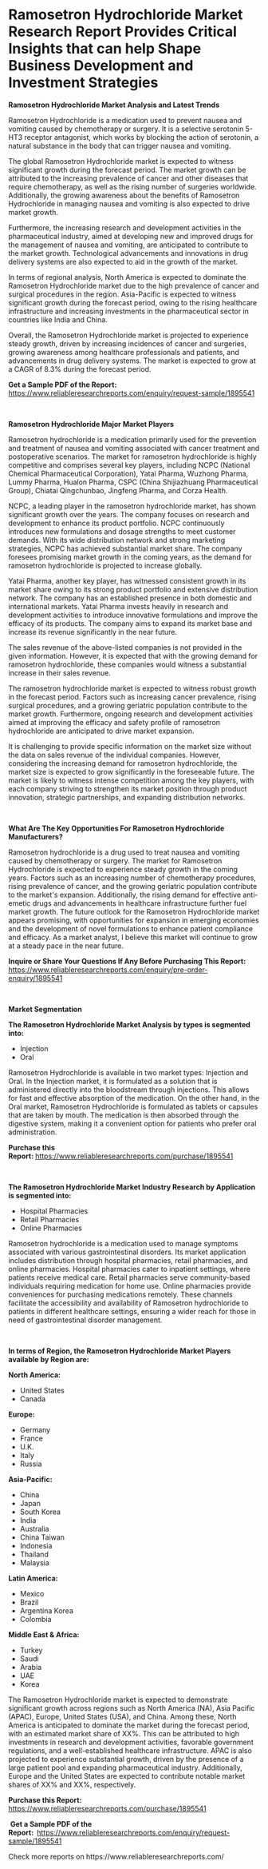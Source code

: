 <p><h1>Ramosetron Hydrochloride Market Research Report Provides Critical Insights that can help Shape Business Development and Investment Strategies</h1></p><p><strong>Ramosetron Hydrochloride Market Analysis and Latest Trends</strong></p>
<p><p>Ramosetron Hydrochloride is a medication used to prevent nausea and vomiting caused by chemotherapy or surgery. It is a selective serotonin 5-HT3 receptor antagonist, which works by blocking the action of serotonin, a natural substance in the body that can trigger nausea and vomiting.</p><p>The global Ramosetron Hydrochloride market is expected to witness significant growth during the forecast period. The market growth can be attributed to the increasing prevalence of cancer and other diseases that require chemotherapy, as well as the rising number of surgeries worldwide. Additionally, the growing awareness about the benefits of Ramosetron Hydrochloride in managing nausea and vomiting is also expected to drive market growth.</p><p>Furthermore, the increasing research and development activities in the pharmaceutical industry, aimed at developing new and improved drugs for the management of nausea and vomiting, are anticipated to contribute to the market growth. Technological advancements and innovations in drug delivery systems are also expected to aid in the growth of the market.</p><p>In terms of regional analysis, North America is expected to dominate the Ramosetron Hydrochloride market due to the high prevalence of cancer and surgical procedures in the region. Asia-Pacific is expected to witness significant growth during the forecast period, owing to the rising healthcare infrastructure and increasing investments in the pharmaceutical sector in countries like India and China.</p><p>Overall, the Ramosetron Hydrochloride market is projected to experience steady growth, driven by increasing incidences of cancer and surgeries, growing awareness among healthcare professionals and patients, and advancements in drug delivery systems. The market is expected to grow at a CAGR of 8.3% during the forecast period.</p></p>
<p><strong>Get a Sample PDF of the Report:&nbsp;</strong> <a href="https://www.reliableresearchreports.com/enquiry/request-sample/1895541">https://www.reliableresearchreports.com/enquiry/request-sample/1895541</a></p>
<p>&nbsp;</p>
<p><strong>Ramosetron Hydrochloride Major Market Players</strong></p>
<p><p>Ramosetron hydrochloride is a medication primarily used for the prevention and treatment of nausea and vomiting associated with cancer treatment and postoperative scenarios. The market for ramosetron hydrochloride is highly competitive and comprises several key players, including NCPC (National Chemical Pharmaceutical Corporation), Yatai Pharma, Wuzhong Pharma, Lummy Pharma, Hualon Pharma, CSPC (China Shijiazhuang Pharmaceutical Group), Chiatai Qingchunbao, Jingfeng Pharma, and Corza Health.</p><p>NCPC, a leading player in the ramosetron hydrochloride market, has shown significant growth over the years. The company focuses on research and development to enhance its product portfolio. NCPC continuously introduces new formulations and dosage strengths to meet customer demands. With its wide distribution network and strong marketing strategies, NCPC has achieved substantial market share. The company foresees promising market growth in the coming years, as the demand for ramosetron hydrochloride is projected to increase globally.</p><p>Yatai Pharma, another key player, has witnessed consistent growth in its market share owing to its strong product portfolio and extensive distribution network. The company has an established presence in both domestic and international markets. Yatai Pharma invests heavily in research and development activities to introduce innovative formulations and improve the efficacy of its products. The company aims to expand its market base and increase its revenue significantly in the near future.</p><p>The sales revenue of the above-listed companies is not provided in the given information. However, it is expected that with the growing demand for ramosetron hydrochloride, these companies would witness a substantial increase in their sales revenue.</p><p>The ramosetron hydrochloride market is expected to witness robust growth in the forecast period. Factors such as increasing cancer prevalence, rising surgical procedures, and a growing geriatric population contribute to the market growth. Furthermore, ongoing research and development activities aimed at improving the efficacy and safety profile of ramosetron hydrochloride are anticipated to drive market expansion.</p><p>It is challenging to provide specific information on the market size without the data on sales revenue of the individual companies. However, considering the increasing demand for ramosetron hydrochloride, the market size is expected to grow significantly in the foreseeable future. The market is likely to witness intense competition among the key players, with each company striving to strengthen its market position through product innovation, strategic partnerships, and expanding distribution networks.</p></p>
<p>&nbsp;</p>
<p><strong>What Are The Key Opportunities For Ramosetron Hydrochloride Manufacturers?</strong></p>
<p><p>Ramosetron hydrochloride is a drug used to treat nausea and vomiting caused by chemotherapy or surgery. The market for Ramosetron Hydrochloride is expected to experience steady growth in the coming years. Factors such as an increasing number of chemotherapy procedures, rising prevalence of cancer, and the growing geriatric population contribute to the market's expansion. Additionally, the rising demand for effective anti-emetic drugs and advancements in healthcare infrastructure further fuel market growth. The future outlook for the Ramosetron Hydrochloride market appears promising, with opportunities for expansion in emerging economies and the development of novel formulations to enhance patient compliance and efficacy. As a market analyst, I believe this market will continue to grow at a steady pace in the near future.</p></p>
<p><strong>Inquire or Share Your Questions If Any Before Purchasing This Report:</strong> <a href="https://www.reliableresearchreports.com/enquiry/pre-order-enquiry/1895541">https://www.reliableresearchreports.com/enquiry/pre-order-enquiry/1895541</a></p>
<p>&nbsp;</p>
<p><strong>Market Segmentation</strong></p>
<p><strong>The Ramosetron Hydrochloride Market Analysis by types is segmented into:</strong></p>
<p><ul><li>Injection</li><li>Oral</li></ul></p>
<p><p>Ramosetron Hydrochloride is available in two market types: Injection and Oral. In the Injection market, it is formulated as a solution that is administered directly into the bloodstream through injections. This allows for fast and effective absorption of the medication. On the other hand, in the Oral market, Ramosetron Hydrochloride is formulated as tablets or capsules that are taken by mouth. The medication is then absorbed through the digestive system, making it a convenient option for patients who prefer oral administration.</p></p>
<p><strong>Purchase this Report:&nbsp;</strong><a href="https://www.reliableresearchreports.com/purchase/1895541">https://www.reliableresearchreports.com/purchase/1895541</a></p>
<p>&nbsp;</p>
<p><strong>The Ramosetron Hydrochloride Market Industry Research by Application is segmented into:</strong></p>
<p><ul><li>Hospital Pharmacies</li><li>Retail Pharmacies</li><li>Online Pharmacies</li></ul></p>
<p><p>Ramosetron hydrochloride is a medication used to manage symptoms associated with various gastrointestinal disorders. Its market application includes distribution through hospital pharmacies, retail pharmacies, and online pharmacies. Hospital pharmacies cater to inpatient settings, where patients receive medical care. Retail pharmacies serve community-based individuals requiring medication for home use. Online pharmacies provide conveniences for purchasing medications remotely. These channels facilitate the accessibility and availability of Ramosetron hydrochloride to patients in different healthcare settings, ensuring a wider reach for those in need of gastrointestinal disorder management.</p></p>
<p>&nbsp;</p>
<p><strong>In terms of Region, the Ramosetron Hydrochloride Market Players available by Region are:</strong></p>
<p>
    <p> <strong> North America: </strong>
        <ul>
            <li>United States</li>
            <li>Canada</li>
        </ul>
        </p> 
    <p> <strong> Europe: </strong>
        <ul>
            <li>Germany</li>
            <li>France</li>
            <li>U.K.</li>
            <li>Italy</li>
            <li>Russia</li>
        </ul>
        </p> 
    <p> <strong> Asia-Pacific: </strong>
        <ul>
            <li>China</li>
            <li>Japan</li>
            <li>South Korea</li>
            <li>India</li>
            <li>Australia</li>
            <li>China Taiwan</li>
            <li>Indonesia</li>
            <li>Thailand</li>
            <li>Malaysia</li>
        </ul>
        </p> 
    <p> <strong> Latin America: </strong>
        <ul>
            <li>Mexico</li>
            <li>Brazil</li>
            <li>Argentina Korea</li>
            <li>Colombia</li>
        </ul>
        </p> 
    <p> <strong> Middle East & Africa: </strong>
        <ul>
            <li>Turkey</li>
            <li>Saudi</li>
            <li>Arabia</li>
            <li>UAE</li>
            <li>Korea</li>
        </ul>
    </p>
    </p>
<p><p>The Ramosetron Hydrochloride market is expected to demonstrate significant growth across regions such as North America (NA), Asia Pacific (APAC), Europe, United States (USA), and China. Among these, North America is anticipated to dominate the market during the forecast period, with an estimated market share of XX%. This can be attributed to high investments in research and development activities, favorable government regulations, and a well-established healthcare infrastructure. APAC is also projected to experience substantial growth, driven by the presence of a large patient pool and expanding pharmaceutical industry. Additionally, Europe and the United States are expected to contribute notable market shares of XX% and XX%, respectively.</p></p>
<p><strong>Purchase this Report: </strong><a href="https://www.reliableresearchreports.com/purchase/1895541">https://www.reliableresearchreports.com/purchase/1895541</a></p>
<p>&nbsp;<strong>Get a Sample PDF of the Report:&nbsp;&nbsp;</strong><a href="https://www.reliableresearchreports.com/enquiry/request-sample/1895541">https://www.reliableresearchreports.com/enquiry/request-sample/1895541</a></p>
<p><strong></strong></p>
<p>Check more reports on https://www.reliableresearchreports.com/</p>